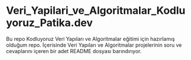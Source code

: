 # Veri_Yapilari_ve_Algoritmalar_Kodluyoruz_Patika.dev
Bu repo Kodluyoruz Veri Yapıları ve Algoritmalar eğitimi için hazırlamış olduğum repo. İçerisinde Veri Yapıları ve Algoritmalar projelerinin soru ve cevaplarını içeren bir adet README dosyası barındırıyor.
